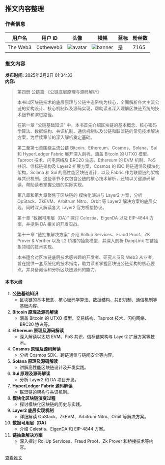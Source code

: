 ## 推文内容整理

### 作者信息
| 用户名 | 用户 ID | 头像 | 横幅 | 蓝标 | 粉丝数 |
|--------|---------|------|------|------|--------|
| The Web3 | 0xtheweb3 | ![avatar](https://pbs.twimg.com/profile_images/1781583634979262466/j59yosRR_normal.jpg) | ![banner](https://pbs.twimg.com/profile_banners/1751058789783289856/1713538465) | 是 | 7165 |

### 推文内容
**发布时间:** 2025年2月2日 01:34:33  
**内容:**
> 第四册 公链篇:《公链底层原理与源码解析》
>
> 本书以区块链技术的底层原理与公链生态系统为核心，全面解析各大主流公链的架构设计、核心机制以及源码实现，帮助读者深入理解区块链系统的技术细节和演进路径。
>
> 在第一章 “公链基础知识” 中，本书首先介绍区块链的基本概念、核心密码学算法、数据结构、共识机制、通信机制以及公链和联盟链的常见技术解决方案，为后续章节的深入解析奠定基础。
>
> 第二至第七章围绕主流公链 Bitcoin、Ethereum、Cosmos、Solana、Sui 和 HyperLedger Fabric 展开深入剖析。涵盖 Bitcoin 的 UTXO 模型、Taproot 技术、闪电网络及 BRC20 生态，Ethereum 的 EVM 机制、PoS 共识、信标链架构及 Layer2 扩展方案，Cosmos 的 IBC 跨链通信及模块化架构，Solana 和 Sui 的高性能区块链设计，以及 Fabric 作为联盟链的架构与共识机制。这些章节不仅包含公链的核心技术解析，还辅以关键源码解读，帮助读者掌握公链的实际实现。
>
> 第八章和第九章聚焦于区块链的 模块化演进与 Layer2 方案，分析 OpStack、ZkEVM、Arbitrum Nitro、Orbit 等 Layer2 解决方案的底层实现，同时深入解读各大 Layer2 官方桥接协议。
>
> 第十章 “数据可用层（DA）” 探讨 Celestia、EigenDA 以及 EIP-4844 方案，并提供 DA 相关的开发实战。
>
> 第十一章 “链抽象解决方案” 介绍 Rollup Services、Fraud Proof、ZK Prover & Verifier 以及 L2 桥接的抽象模型，并深入剖析 DappLink 在链抽象领域的技术实现。
>
> 本书适合对区块链底层技术感兴趣的开发者、研究人员及 Web3 从业者，旨在提供一套系统化的技术指南，助力读者掌握区块链公链架构的核心要点，并具备阅读和分析区块链源码的能力。

#### 本书大纲
1. **公链基础知识**  
   - 区块链的基本概念、核心密码学算法、数据结构、共识机制、通信机制等基础内容。
2. **Bitcoin 原理及源码解读**  
   - 涵盖 Bitcoin 的 UTXO 模型、交易结构、Taproot 技术、闪电网络、BRC20 协议等。
3. **Ethereum 原理及源码解读**  
   - 深入解读以太坊 EVM、PoS 共识、信标链架构与 Layer2 扩展方案等技术。
4. **Cosmos 原理及源码解读**  
   - 分析 Cosmos SDK、跨链通信与链间安全等内容。
5. **Solana 原理及源码解读**  
   - 讲解高性能区块链设计及开发实践。
6. **Sui 原理及源码解读**  
   - 分析 Layer2 和 DA 项目开发。
7. **HyperLedger Fabric 源码解读**  
   - 联盟链的架构与共识机制。
8. **模块化区块链演变过程**  
   - 探讨模块化区块链的历史与实践。
9. **Layer2 底层实现机制**  
   - 详细解读 OpStack、ZkEVM、Arbitrum Nitro、Orbit 等解决方案。
10. **数据可用层（DA）**  
    - 介绍 Celestia、EigenDA 和 EIP-4844 方案。
11. **链抽象解决方案**  
    - 深入探讨 RollUp Services、Fraud Proof、Zk Prover 和桥接技术等内容。

[查看推文](https://x.com/0xtheweb3/status/1885864350134796538)
